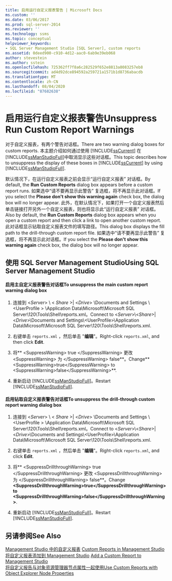 ```yaml
---
title: 启用运行自定义报表警告 | Microsoft Docs
ms.custom: ''
ms.date: 03/06/2017
ms.prod: sql-server-2014
ms.reviewer: ''
ms.technology: ssms
ms.topic: conceptual
helpviewer_keywords:
- SQL Server Management Studio [SQL Server], custom reports
ms.assetid: 0deed900-c910-4d12-aac0-6ab9e39eb068
author: stevestein
ms.author: sstein
ms.openlocfilehash: 725362ff7f8a6c282529f652e8813a8083257eb8
ms.sourcegitcommit: ad4d92dce894592a259721a1571b1d8736abacdb
ms.translationtype: MT
ms.contentlocale: zh-CN
ms.lasthandoff: 08/04/2020
ms.locfileid: "87682638"
---
```

# <a name="unsuppress-run-custom-report-warnings"></a><span data-ttu-id="8d668-102">启用运行自定义报表警告</span><span class="sxs-lookup"><span data-stu-id="8d668-102">Unsuppress Run Custom Report Warnings</span></span>
  <span data-ttu-id="8d668-103">对于自定义报表，有两个警告对话框。</span><span class="sxs-lookup"><span data-stu-id="8d668-103">There are two warning dialog boxes for custom reports.</span></span> <span data-ttu-id="8d668-104">本主题介绍如何通过使用 [!INCLUDE[ssCurrent](../../includes/sscurrent-md.md)] 在 [!INCLUDE[ssManStudioFull](../../includes/ssmanstudiofull-md.md)]中取消显示这些对话框。</span><span class="sxs-lookup"><span data-stu-id="8d668-104">This topic describes how to unsuppress the display of these boxes in [!INCLUDE[ssCurrent](../../includes/sscurrent-md.md)] by using [!INCLUDE[ssManStudioFull](../../includes/ssmanstudiofull-md.md)].</span></span>  
  
 <span data-ttu-id="8d668-105">默认情况下，在运行自定义报表之前会显示“运行自定义报表”  对话框。</span><span class="sxs-lookup"><span data-stu-id="8d668-105">By default, the **Run Custom Reports** dialog box appears before a custom report runs.</span></span> <span data-ttu-id="8d668-106">如果选中“请不要再显示此警告”  复选框，将不再显示此对话框。</span><span class="sxs-lookup"><span data-stu-id="8d668-106">If you select the **Please don't show this warning again** check box, the dialog box will no longer appear.</span></span> <span data-ttu-id="8d668-107">此外，在默认情况下，如果打开一个自定义报表然后单击链接打开另外一个自定义报表，则也将显示此“运行自定义报表”  对话框。</span><span class="sxs-lookup"><span data-stu-id="8d668-107">Also by default, the **Run Custom Reports** dialog box appears when you open a custom report and then click a link to open another custom report.</span></span> <span data-ttu-id="8d668-108">此对话框显示钻取自定义报表文件的填写路径。</span><span class="sxs-lookup"><span data-stu-id="8d668-108">This dialog box displays the fill path to the drill-through custom report file.</span></span> <span data-ttu-id="8d668-109">如果选中“请不要再显示此警告”  复选框，将不再显示此对话框。</span><span class="sxs-lookup"><span data-stu-id="8d668-109">If you select the **Please don't show this warning again** check box, the dialog box will no longer appear.</span></span>  
  
##  <a name="using-sql-server-management-studio"></a><a name="SSMSProcedure"></a> <span data-ttu-id="8d668-110">使用 SQL Server Management Studio</span><span class="sxs-lookup"><span data-stu-id="8d668-110">Using SQL Server Management Studio</span></span>  
  
#### <a name="to-unsuppress-the-main-custom-report-warning-dialog-box"></a><span data-ttu-id="8d668-111">启用主自定义报表警告对话框</span><span class="sxs-lookup"><span data-stu-id="8d668-111">To unsuppress the main custom report warning dialog box</span></span>  
  
1.  <span data-ttu-id="8d668-112">连接到 \<*Server*> \\ < *Share* >| \<*Drive*> \Documents and Settings \\<UserProfile \> \Application Data\Microsoft\Microsoft SQL Server\120\Tools\Shell\reports.xml。</span><span class="sxs-lookup"><span data-stu-id="8d668-112">Connect to \<*Server*>\\<*Share*>|\<*Drive*>\Documents and Settings\\<UserProfile\>\Application Data\Microsoft\Microsoft SQL Server\120\Tools\Shell\reports.xml.</span></span>  
  
2.  <span data-ttu-id="8d668-113">右键单击 `reports.xml` ，然后单击 "**编辑**"。</span><span class="sxs-lookup"><span data-stu-id="8d668-113">Right-click `reports.xml`, and then click **Edit**.</span></span>  
  
3.  <span data-ttu-id="8d668-114">将\*\* \<SuppressWarning> true \</SuppressWarning> 更改 \<SuppressWarning> 为 \</SuppressWarning> false\*\*。</span><span class="sxs-lookup"><span data-stu-id="8d668-114">Change**\<SuppressWarning>true\</SuppressWarning> to \<SuppressWarning>false\</SuppressWarning>**.</span></span>  
  
4.  <span data-ttu-id="8d668-115">重新启动 [!INCLUDE[ssManStudioFull](../../includes/ssmanstudiofull-md.md)]。</span><span class="sxs-lookup"><span data-stu-id="8d668-115">Restart [!INCLUDE[ssManStudioFull](../../includes/ssmanstudiofull-md.md)].</span></span>  
  
#### <a name="to-unsuppress-the-drill-through-custom-report-warning-dialog-box"></a><span data-ttu-id="8d668-116">启用钻取自定义报表警告对话框</span><span class="sxs-lookup"><span data-stu-id="8d668-116">To unsuppress the drill-through custom report warning dialog box</span></span>  
  
1.  <span data-ttu-id="8d668-117">连接到 \<*Server*> \\ < *Share* >| \<*Drive*> \Documents and Settings \\<UserProfile \> \Application Data\Microsoft\Microsoft SQL Server\120\Tools\Shell\reports.xml。</span><span class="sxs-lookup"><span data-stu-id="8d668-117">Connect to \<*Server*>\\<*Share*>|\<*Drive*>\Documents and Settings\\<UserProfile\>\Application Data\Microsoft\Microsoft SQL Server\120\Tools\Shell\reports.xml.</span></span>  
  
2.  <span data-ttu-id="8d668-118">右键单击 `reports.xml` ，然后单击 "**编辑**"。</span><span class="sxs-lookup"><span data-stu-id="8d668-118">Right-click `reports.xml`, and click **Edit**.</span></span>  
  
3.  <span data-ttu-id="8d668-119">将\*\* \<SuppressDrillthroughWarning> true \</SuppressDrillthroughWarning> 更改 \<SuppressDrillthroughWarning> 为 \</SuppressDrillthroughWarning> false\*\*。</span><span class="sxs-lookup"><span data-stu-id="8d668-119">Change **\<SuppressDrillthroughWarning>true\</SuppressDrillthroughWarning>to \<SuppressDrillthroughWarning>false\</SuppressDrillthroughWarning>**.</span></span>  
  
4.  <span data-ttu-id="8d668-120">重新启动 [!INCLUDE[ssManStudioFull](../../includes/ssmanstudiofull-md.md)]。</span><span class="sxs-lookup"><span data-stu-id="8d668-120">Restart [!INCLUDE[ssManStudioFull](../../includes/ssmanstudiofull-md.md)].</span></span>  
  
## <a name="see-also"></a><span data-ttu-id="8d668-121">另请参阅</span><span class="sxs-lookup"><span data-stu-id="8d668-121">See Also</span></span>  
 <span data-ttu-id="8d668-122">[Management Studio 中的自定义报表](custom-reports-in-management-studio.md) </span><span class="sxs-lookup"><span data-stu-id="8d668-122">[Custom Reports in Management Studio](custom-reports-in-management-studio.md) </span></span>  
 <span data-ttu-id="8d668-123">[将自定义报表添加到 Management Studio](add-a-custom-report-to-management-studio.md) </span><span class="sxs-lookup"><span data-stu-id="8d668-123">[Add a Custom Report to Management Studio](add-a-custom-report-to-management-studio.md) </span></span>  
 [<span data-ttu-id="8d668-124">将自定义报告与对象资源管理器节点属性一起使用</span><span class="sxs-lookup"><span data-stu-id="8d668-124">Use Custom Reports with Object Explorer Node Properties</span></span>](use-custom-reports-with-object-explorer-node-properties.md)  
  
  
